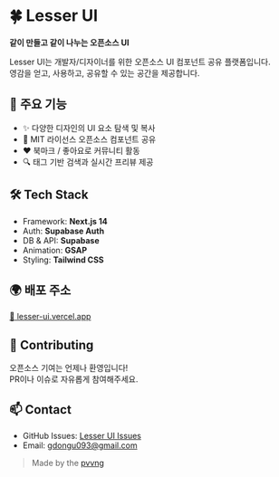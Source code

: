 # 🍀 Lesser UI

**같이 만들고 같이 나누는 오픈소스 UI**

Lesser UI는 개발자/디자이너를 위한 오픈소스 UI 컴포넌트 공유 플랫폼입니다.  
영감을 얻고, 사용하고, 공유할 수 있는 공간을 제공합니다.



## 🚀 주요 기능

- ✨ 다양한 디자인의 UI 요소 탐색 및 복사
- 📁 MIT 라이선스 오픈소스 컴포넌트 공유
- ❤️ 북마크 / 좋아요로 커뮤니티 활동
- 🔍 태그 기반 검색과 실시간 프리뷰 제공



## 🛠️ Tech Stack

- Framework: **Next.js 14**
- Auth: **Supabase Auth**
- DB & API: **Supabase**
- Animation: **GSAP**
- Styling: **Tailwind CSS**



## 🌍 배포 주소

[🔗 lesser-ui.vercel.app](https://lesser-ui.vercel.app)



## 🤝 Contributing

오픈소스 기여는 언제나 환영입니다!  
PR이나 이슈로 자유롭게 참여해주세요.



## 📫 Contact

- GitHub Issues: [Lesser UI Issues](https://github.com/lesser-ui/lesser-ui/issues)
- Email: gdongu093@gmail.com


> Made by the [pvvng](https://github.com/pvvng)
